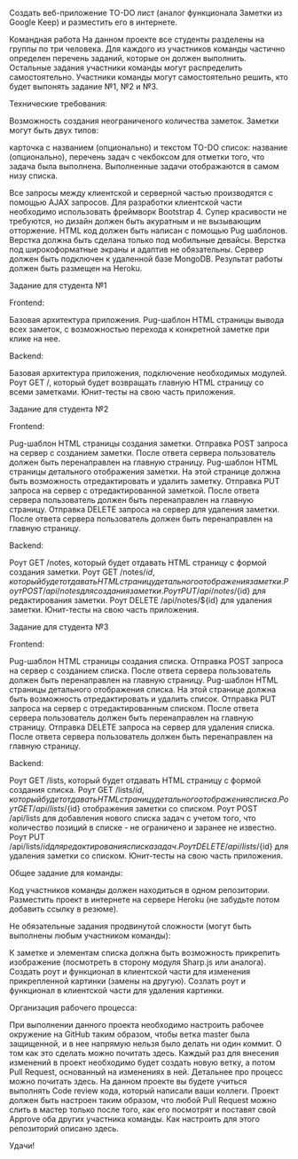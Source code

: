 Создать веб-приложение TO-DO лист (аналог функционала Заметки из Google Keep) и разместить его в интернете.

Командная работа
На данном проекте все студенты разделены на группы по три человека. Для каждого из участников команды частично определен перечень заданий, которые он должен выполнить. Остальные задания участники команды могут распределить самостоятельно. Участники команды могут самостоятельно решить, кто будет выпонять задание №1, №2 и №3.

Технические требования:

Возможность создания неограниченого количества заметок.
Заметки могут быть двух типов:

карточка с названием (опционально) и текстом
TO-DO список: название (опционально), перечень задач с чекбоксом для отметки того, что задача была выполнена. Выполненные задачи отображаются в самом низу списка.


Все запросы между клиентской и серверной частью производятся с помощью AJAX запросов.
Для разработки клиентской части необходимо использовать фреймворк Bootstrap 4. Супер красивости не требуются, но дизайн должен быть акуратным и не вызывающим отторжение.
HTML код должен быть написан с помощью Pug шаблонов.
Верстка должна быть сделана только под мобильные девайсы. Верстка под широкоформатные экраны и адаптив не обязательны.
Сервер должен быть подключен к удаленной базе MongoDB.
Результат работы должен быть размещен на Heroku.


Задание для студента №1

Frontend:

Базовая архитектура приложения.
Pug-шаблон HTML страницы вывода всех заметок, с возможностью перехода к конкретной заметке при клике на нее.


Backend:

Базовая архитектура приложения, подключение необходимых модулей.
Роут GET /, который будет возвращать главную HTML страницу со всеми заметками.
Юнит-тесты на свою часть приложения.




Задание для студента №2

Frontend:

Pug-шаблон HTML страницы создания заметки.
Отправка POST запроса на сервер с созданием заметки. После ответа сервера пользователь должен быть перенаправлен на главную страницу.
Pug-шаблон HTML страницы детального отображения заметки. На этой странице должна быть возможность отредактировать и удалить заметку.
Отправка PUT запроса на сервер с отредактированной заметкой. После ответа сервера пользователь должен быть перенаправлен на главную страницу.
Отправка DELETE запроса на сервер для удаления заметки. После ответа сервера пользователь должен быть перенаправлен на главную страницу.


Backend:

Роут GET /notes, который будет отдавать HTML страницу с формой создания заметки.
Роут GET /notes/${id}, который будет отдавать HTML страницу детального отображения заметки.
Роут POST /api/notes для создания заметки.
Роут PUT /api/notes/${id} для редактирования заметки.
Роут DELETE /api/notes/${id} для удаления заметки.
Юнит-тесты на свою часть приложения.




Задание для студента №3

Frontend:

Pug-шаблон HTML страницы создания списка.
Отправка POST запроса на сервер с созданием списка. После ответа сервера пользователь должен быть перенаправлен на главную страницу.
Pug-шаблон HTML страницы детального отображения списка. На этой странице должна быть возможность отредактировать и удалить список.
Отправка PUT запроса на сервер с отредактированным списком. После ответа сервера пользователь должен быть перенаправлен на главную страницу.
Отправка DELETE запроса на сервер для удаления списка. После ответа сервера пользователь должен быть перенаправлен на главную страницу.


Backend:

Роут GET /lists, который будет отдавать HTML страницу с формой создания списка.
Роут GET /lists/${id}, который будет отдавать HTML страницу детального отображения списка.
Роут GET /api/lists/${id} отображения заметки со списком.
Роут POST /api/lists для добавления нового списка задач с учетом того, что количество позиций в списке - не ограничено и заранее не известно.
Роут PUT /api/lists/${id} для редактирования списка задач.
Роут DELETE /api/lists/${id} для удаления заметки со списком.
Юнит-тесты на свою часть приложения.




Общее задание для команды:

Код участников команды должен находиться в одном репозитории.
Разместить проект в интернете на сервере Heroku (не забудьте потом добавить ссылку в резюме).


Не обязательные задания продвинутой сложности (могут быть выполнены любым участником команды):

К заметке и элементам списка должна быть возможность прикрепить изображение (посмотреть в сторону модуля Sharp.js или аналога).
Создать роут и функционал в клиентской части для изменения прикрепленной картинки (замены на другую).
Созлать роут и функционал в клиентской части для удаления картинки.


Организация рабочего процесса:

При выполнении данного проекта необходимо настроить рабочее окружение на GitHub таким образом, чтобы ветка master была защищенной, и в нее напрямую нельзя было делать ни один коммит. О том как это сделать можно почитать здесь.
Каждый раз для внесения изменений в проект необходимо будет создать новую ветку, а потом Pull Request, основанный на изменениях в ней. Детальнее про процесс можно почитать здесь.
На данном проекте вы будете учиться выполнять Code review кода, который написали ваши коллеги. Проект должен быть настроен таким образом, что любой Pull Request можно слить в мастер только после того, как его посмотрят и поставят свой Approve оба других участника команды. Как настроить для этого репозиторий описано здесь.


Удачи!
